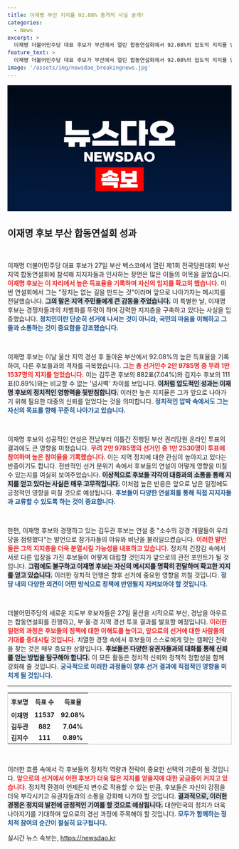 ```yaml
---
title: 이재명 부산 지지율 92.08% 충격적 사실 공개!
categories:
  - News
excerpt: >
  이재명 더불어민주당 대표 후보가 부산에서 열린 합동연설회에서 92.08%의 압도적 지지를 받으며 넘사벽 격차를 기록했다. 그는 정치는 없는 길을 만드는 것이라며 희망의 메시지를 전달했다.
feature_text: >
  이재명 더불어민주당 대표 후보가 부산에서 열린 합동연설회에서 92.08%의 압도적 지지를 받으며 넘사벽 격차를 기록했다. 그는 정치는 없는 길을 만드는 것이라며 희망의 메시지를 전달했다.
image: '/assets/img/newsdao_breakingnews.jpg'
---
```


<p><img src="/assets/img/newsdao_breakingnews.jpg" alt="implanttips 속보" /></p>

<h2 data-ke-size="size26">이재명 후보 부산 합동연설회 성과</h2>

<p data-ke-size="size16">&nbsp;</p>

<p>이재명 더불어민주당 대표 후보가 27일 부산 벡스코에서 열린 제1회 전국당원대회 부산 지역 합동연설회에 참석해 지지자들과 인사하는 장면은 많은 이들의 이목을 끌었습니다. <b><span style="color: #ee2323;">이재명 후보는 이 자리에서 높은 득표율을 기록하며 자신의 입지를 확고히 했습니다.</span></b> 이번 연설회에서 그는 "정치는 없는 길을 만드는 것"이라며 앞으로 나아가자는 메시지를 전달했습니다. <b><span style="background-color: #21538527;">그의 말은 지역 주민들에게 큰 감동을 주었습니다.</span></b> 이 특별한 날, 이재명 후보는 경쟁자들과의 차별화를 뚜렷이 하며 강력한 지지층을 구축하고 있다는 사실을 입증했습니다. <b><span style="color: #1a5490;">정치인이란 단순히 선거에 나서는 것이 아니라, 국민의 마음을 이해하고 그들과 소통하는 것이 중요함을 강조했습니다.</span></b></p>

<p data-ke-size="size16">&nbsp;</p>

<p>이재명 후보는 이날 울산 지역 경선 후 돌아온 부산에서 92.08%의 높은 득표율을 기록하여, 다른 후보들과의 격차를 극복했습니다. <b><span style="color: #ee2323;">그는 총 선거인수 2만 9785명 중 무려 1만 1537명의 지지를 얻었습니다.</span></b> 이는 김두관 후보의 882표(7.04%)와 김지수 후보의 111표(0.89%)와는 비교할 수 없는 '넘사벽' 차이를 보입니다. <b><span style="background-color: #21538527;">이처럼 압도적인 성과는 이재명 후보의 정치적인 영향력을 뒷받침합니다.</span></b> 이러한 높은 지지율은 그가 앞으로 나아가기 위해 필요한 대중의 신뢰를 얻었다는 것을 의미합니다. <b><span style="color: #1a5490;">정치적인 압박 속에서도 그는 자신의 목표를 향해 꾸준히 나아가고 있습니다.</span></b></p>

<p data-ke-size="size16">&nbsp;</p>

<p>이재명 후보의 성공적인 연설은 전날부터 이틀간 진행된 부산 권리당원 온라인 투표의 결과에도 큰 영향을 미쳤습니다. <b><span style="color: #ee2323;">무려 2만 9785명의 선거인 중 1만 2530명이 투표에 참여하며 높은 참여율을 기록했습니다.</span></b> 이는 지역 정치에 대한 관심이 높아지고 있다는 반증이기도 합니다. 전반적인 선거 분위기 속에서 후보들의 연설이 어떻게 영향을 미칠 수 있는지를 여실히 보여주었습니다. <b><span style="background-color: #21538527;">이상적으로 후보들 각각이 대중과의 소통을 통해 지지를 얻고 있다는 사실은 매우 고무적입니다.</span></b> 이처럼 높은 반응은 앞으로 남은 일정에도 긍정적인 영향을 미칠 것으로 예상됩니다. <b><span style="color: #1a5490;">후보들이 다양한 연설회를 통해 직접 지지자들과 교류할 수 있도록 하는 것이 중요합니다.</span></b></p>

<p data-ke-size="size16">&nbsp;</p>

<p>한편, 이재명 후보와 경쟁하고 있는 김두관 후보는 연설 중 "소수의 강경 개딸들이 우리 당을 점령했다"는 발언으로 참가자들의 야유와 비난을 불러일으켰습니다. <b><span style="color: #ee2323;">이러한 발언들은 그의 지지층을 더욱 분열시킬 가능성을 내포하고 있습니다.</span></b> 정치적 긴장감 속에서 서로 다른 입장을 가진 후보들이 어떻게 대립할 것인지가 앞으로의 관전 포인트가 될 것입니다. <b><span style="background-color: #21538527;">그럼에도 불구하고 이재명 후보는 자신의 메시지를 명확히 전달하며 확고한 지지를 얻고 있습니다.</span></b> 이러한 정치적 언행은 향후 선거에 중요한 영향을 끼칠 것입니다. <b><span style="color: #1a5490;">정당 내의 다양한 의견이 어떤 방식으로 정책에 반영될지 지켜보아야 할 것입니다.</span></b></p>

<p data-ke-size="size16">&nbsp;</p>

<p>더불어민주당의 새로운 지도부 후보자들은 27일 울산을 시작으로 부산, 경남을 아우르는 합동연설회를 진행하고, 부·울·경 지역 경선 투표 결과를 발표할 예정입니다. <b><span style="color: #ee2323;">이러한 일련의 과정은 후보들의 정책에 대한 이해도를 높이고, 앞으로의 선거에 대한 사람들의 기대를 증대시킬 것입니다.</span></b> 치열한 경쟁 속에서 후보들이 스스로에게 맞는 캠페인 전략을 찾는 것은 매우 중요한 상황입니다. <b><span style="background-color: #21538527;">후보들은 다양한 유권자들과의 대화를 통해 신뢰를 얻는 방법을 탐구해야 합니다.</span></b> 이 모든 활동은 정치적 신뢰와 정책적 정합성을 함께 강화해 줄 것입니다. <b><span style="color: #1a5490;">궁극적으로 이러한 과정들이 향후 선거 결과에 직접적인 영향을 미치게 될 것입니다.</span></b></p>

<hr>

<table style="width: 100%; border: 1px solid #ccc; border-collapse: collapse;">
  <tr>
    <th style="text-align: center; height: 30px;"><b>후보명</b></th>
    <th style="text-align: center; height: 30px;"><b>득표 수</b></th>
    <th style="text-align: center; height: 30px;"><b>득표율</b></th>
  </tr>
  <tr>
    <td style="text-align: center; height: 17px;"><b>이재명</b></td>
    <td style="text-align: center; height: 17px;"><b>11537</b></td>
    <td style="text-align: center; height: 17px;"><b>92.08%</b></td>
  </tr>
  <tr>
    <td style="text-align: center; height: 17px;"><b>김두관</b></td>
    <td style="text-align: center; height: 17px;"><b>882</b></td>
    <td style="text-align: center; height: 17px;"><b>7.04%</b></td>
  </tr>
  <tr>
    <td style="text-align: center; height: 17px;"><b>김지수</b></td>
    <td style="text-align: center; height: 17px;"><b>111</b></td>
    <td style="text-align: center; height: 17px;"><b>0.89%</b></td>
  </tr>
</table>

<p data-ke-size="size16">&nbsp;</p>

<p>이러한 흐름 속에서 각 후보들의 정치적 역량과 전략이 중요한 선택의 기준이 될 것입니다. <b><span style="color: #ee2323;">앞으로의 선거에서 어떤 후보가 더욱 많은 지지를 얻을지에 대한 궁금증이 커지고 있습니다.</span></b> 정치적 환경이 언제든지 변수로 작용할 수 있는 만큼, 후보들은 자신의 강점을 더욱 부각시키고 유권자들과의 소통을 강화해 나가야 할 것입니다. <b><span style="background-color: #21538527;">결과적으로, 이러한 경쟁은 정치의 발전에 긍정적인 기여를 할 것으로 예상됩니다.</span></b> 대한민국의 정치가 더욱 나아지기를 기대하며 앞으로의 경선 과정에 주목해야 할 것입니다. <b><span style="color: #1a5490;">모두가 함께하는 정치적 참여의 순간이 절실히 요구됩니다.</span></b></p>
실시간 뉴스 속보는, <a href="https://newsdao.kr" rel="dofollow">https://newsdao.kr</a>


